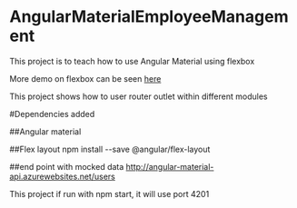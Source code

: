 # AngularMaterialEmployeeManagement
This project is to teach how to use Angular Material using flexbox

More demo on flexbox can be seen [here](https://tburleson-layouts-demos.firebaseapp.com/#/docs)

This project shows how to user router outlet within different modules

#Dependencies added

##Angular material

##Flex layout
    npm install --save @angular/flex-layout
    
##end point with mocked data
    http://angular-material-api.azurewebsites.net/users
    

This project if run with npm start, it will use port 4201
